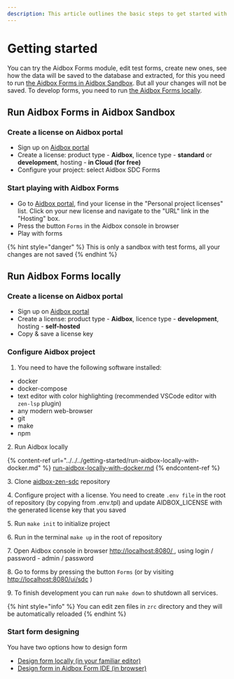 ```yaml
---
description: This article outlines the basic steps to get started with Aidbox Forms
---
```


# Getting started

You can try the Aidbox Forms module, edit test forms, create new ones, see how the data will be saved to the database and extracted, for this you need to run [the Aidbox Forms in Aidbox Sandbox](./#run-aidbox-forms-in-aidbox-sandbox).  But all your changes will not be saved. To develop forms, you need to run [the Aidbox Forms locally](./#run-aidbox-forms-locally).

## Run Aidbox Forms in Aidbox Sandbox

### Create a license on Aidbox portal

* Sign up on [Aidbox portal](https://aidbox.app/ui/portal#/signin)
* Create a license: product type - **Aidbox**, licence type - **standard** or **development**, hosting - **in Cloud (for free)**
* Configure your project: select Aidbox SDC Forms

### &#x20; Start playing with Aidbox Forms

* Go to [Aidbox portal](https://aidbox.app/ui/portal#/signin), find your license in the "Personal project licenses" list. Click on your new license and navigate to the "URL" link in the "Hosting" box.
* Press the button `Forms` in the Aidbox console in browser
* Play with forms

{% hint style="danger" %}
This is only a sandbox with test forms, all your changes are not saved
{% endhint %}

## Run Aidbox Forms locally

### Create a license on Aidbox portal

* Sign up on [Aidbox portal](https://aidbox.app/ui/portal#/signin)
* Create a license: product type - **Aidbox**, licence type - **development**, hosting - **self-hosted**
* Copy & save a license key

### Configure Aidbox project

1. You need to have the following software installed:

* docker
* docker-compose
* text editor with color highlighting (recommended VSCode editor with `zen-lsp` plugin)
* any modern web-browser
* git
* make
* npm

2\. Run Aidbox locally

{% content-ref url="../../../getting-started/run-aidbox-locally-with-docker.md" %}
[run-aidbox-locally-with-docker.md](../../../getting-started/run-aidbox-locally-with-docker.md)
{% endcontent-ref %}

3\. Clone [aidbox-zen-sdc](https://github.com/HealthSamurai/aidbox-zen-sdc) repository&#x20;

4\. Configure project with a license. You need to create `.env file` in the root of repository (by copying from .env.tpl) and update AIDBOX\_LICENSE with the generated license key that you saved

5\. Run `make init` to initialize project

6\. Run in the terminal `make up` in the root of repository

7\. Open Aidbox console in browser [http://localhost:8080/ ](http://localhost:8080/), using login / password  - admin / password

8\. Go to forms by pressing the button `Forms` (or by visiting [http://localhost:8080/ui/sdc](http://localhost:8080/ui/sdc) )

9\. To finish development you can run `make down` to shutdown all services.

{% hint style="info" %}
You can edit zen files in `zrc` directory and they will be automatically reloaded
{% endhint %}

### Start form designing

You have two options how to design form

* [Design form locally (in your familiar editor)](design-form-locally-in-familiar-editor.md)
* [Design form in Aidbox Form IDE (in browser)](design-form-in-aidbox-form-ide.md)

